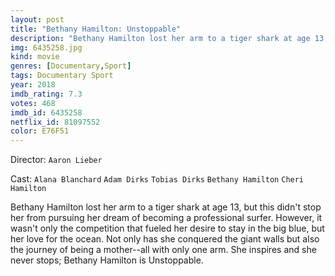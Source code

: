 ```yaml
---
layout: post
title: "Bethany Hamilton: Unstoppable"
description: "Bethany Hamilton lost her arm to a tiger shark at age 13, but this didn't stop her from pursuing her dream of becoming a professional surfer. However, it wasn't only the competition that fueled her desire to stay in the big blue, but her love for the ocean. Not only has she conquered the giant walls but also the journey of being a mother--all with only one arm. She inspires and she never stops; Bethany Hamilton is Unstoppable..."
img: 6435258.jpg
kind: movie
genres: [Documentary,Sport]
tags: Documentary Sport 
year: 2018
imdb_rating: 7.3
votes: 468
imdb_id: 6435258
netflix_id: 81097552
color: E76F51
---
```

Director: `Aaron Lieber`  

Cast: `Alana Blanchard` `Adam Dirks` `Tobias Dirks` `Bethany Hamilton` `Cheri Hamilton` 

Bethany Hamilton lost her arm to a tiger shark at age 13, but this didn't stop her from pursuing her dream of becoming a professional surfer. However, it wasn't only the competition that fueled her desire to stay in the big blue, but her love for the ocean. Not only has she conquered the giant walls but also the journey of being a mother--all with only one arm. She inspires and she never stops; Bethany Hamilton is Unstoppable.